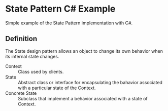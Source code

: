 # State Pattern C# Example
Simple example of the State Pattern implementation with C#.

## Definition
The State design pattern allows an object to change its own behavior when its internal state changes.

<dl>
  <dt>Context</dt>
  <dd>Class used by clients.</dd>
  <dt>State</dt>
  <dd>Abstract class or interface for encapsulating the bahavior associated with a particular state of the Context.</dd>
  <dt>Concrete State</dt>
  <dd>Subclass that implement a behavior associated with a state of Context.</dd>
</dl>

